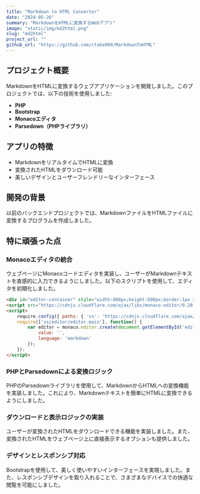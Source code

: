 ```yaml
---
title: "Markdown to HTML Converter"
date: "2024-05-26"
summary: "MarkdownをHTMLに変換するWebアプリ"
image: "static/img/md2html.png"
slug: "md2html"
project_url: ""
github_url: "https://github.com/ctake099/MarkdownToHTML"
---
```


## プロジェクト概要

MarkdownをHTMLに変換するウェブアプリケーションを開発しました。このプロジェクトでは、以下の技術を使用しました:

- **PHP**
- **Bootstrap**
- **Monacoエディタ**
- **Parsedown（PHPライブラリ）**

## アプリの特徴

- MarkdownをリアルタイムでHTMLに変換
- 変換されたHTMLをダウンロード可能
- 美しいデザインとユーザーフレンドリーなインターフェース

## 開発の背景

以前のバックエンドプロジェクトでは、MarkdownファイルをHTMLファイルに変換するプログラムを作成しました。

## 特に頑張った点

### Monacoエディタの統合

ウェブページにMonacoコードエディタを実装し、ユーザーがMarkdownテキストを直感的に入力できるようにしました。以下のスクリプトを使用して、エディタを初期化しました。

```html
<div id="editor-container" style="width:800px;height:600px;border:1px solid grey"></div>
<script src="https://cdnjs.cloudflare.com/ajax/libs/monaco-editor/0.20.0/min/vs/loader.min.js"></script>
<script>
    require.config({ paths: { 'vs': 'https://cdnjs.cloudflare.com/ajax/libs/monaco-editor/0.20.0/min/vs' }});
    require(['vs/editor/editor.main'], function() {
        var editor = monaco.editor.create(document.getElementById('editor-container'), {
            value: '',
            language: 'markdown'
        });
    });
</script>
```

### PHPとParsedownによる変換ロジック

PHPのParsedownライブラリを使用して、MarkdownからHTMLへの変換機能を実装しました。これにより、Markdownテキストを簡単にHTMLに変換できるようにしました。

### ダウンロードと表示ロジックの実装

ユーザーが変換されたHTMLをダウンロードできる機能を実装しました。また、変換されたHTMLをウェブページ上に直接表示するオプションも提供しました。


### デザインとレスポンシブ対応

Bootstrapを使用して、美しく使いやすいインターフェースを実現しました。また、レスポンシブデザインを取り入れることで、さまざまなデバイスでの快適な閲覧を可能にしました。